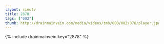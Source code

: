 ```yaml
--- 
layout: sieutv
title: 2878
tags: ["002"]
thumb: http://drainmainvein.com/media/videos/tmb/000/002/878/player.jpg
---
```

{% include drainmainvein key="2878" %} 
